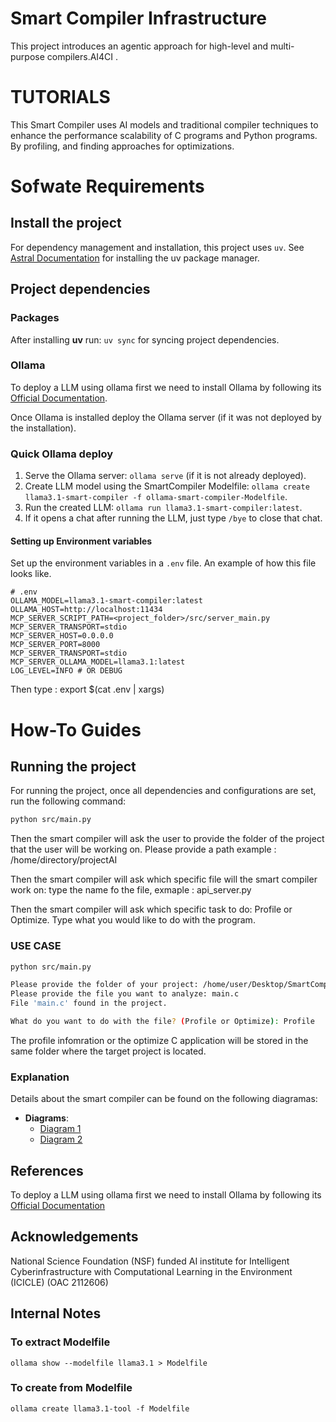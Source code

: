 # Smart Compiler Infrastructure

This project introduces an agentic approach for high-level 
and multi-purpose compilers.AI4CI .


# TUTORIALS

This Smart Compiler uses AI models and traditional compiler techniques to enhance the performance scalability of C programs and Python programs. By profiling, and finding approaches for optimizations.

# Sofwate Requirements

## Install the project
For dependency management and installation, this project uses ```uv```.
See [Astral Documentation](https://docs.astral.sh/uv) for installing the uv package manager.


## Project dependencies

### Packages
After installing **uv** run: ```uv sync``` for syncing project dependencies.

### Ollama
To deploy a LLM using ollama first we need to install Ollama by following 
its [Official Documentation](https://ollama.com).

Once Ollama is installed deploy the Ollama server (if it was not deployed by the installation).



### Quick Ollama deploy
1. Serve the Ollama server: ```ollama serve``` (if it is not already deployed).
2. Create LLM model using the SmartCompiler Modelfile: ```ollama create llama3.1-smart-compiler -f ollama-smart-compiler-Modelfile```.
3. Run the created LLM: ```ollama run llama3.1-smart-compiler:latest```.
4. If it opens a chat after running the LLM, just type ```/bye``` to close that chat.

#### Setting up Environment variables
Set up the environment variables in a ```.env``` file.
An example of how this file looks like.
```
# .env
OLLAMA_MODEL=llama3.1-smart-compiler:latest
OLLAMA_HOST=http://localhost:11434
MCP_SERVER_SCRIPT_PATH=<project_folder>/src/server_main.py
MCP_SERVER_TRANSPORT=stdio
MCP_SERVER_HOST=0.0.0.0
MCP_SERVER_PORT=8000
MCP_SERVER_TRANSPORT=stdio
MCP_SERVER_OLLAMA_MODEL=llama3.1:latest
LOG_LEVEL=INFO # OR DEBUG
```

Then type : export $(cat .env | xargs)


# How-To Guides

## Running the project
For running the project, once all dependencies and configurations are set, run the following command:

```bash
python src/main.py

```

Then the smart compiler will ask the user to provide the folder of the project that the user will be working on. Please provide a path example : /home/directory/projectAI

Then the smart compiler will ask which specific file will the smart compiler work on: type the name fo the file, exmaple : api_server.py

Then the smart compiler will ask which specific task to do: Profile or Optimize. Type what you would like to do with the program.

### USE CASE
```bash
python src/main.py

Please provide the folder of your project: /home/user/Desktop/SmartCompiler/examples/jacobi-2d
Please provide the file you want to analyze: main.c
File 'main.c' found in the project.

What do you want to do with the file? (Profile or Optimize): Profile
```
The profile infomration or the optimize C application will be stored in the same folder where the target project is located.


### Explanation

Details about the smart compiler can be found on the following diagramas:
- **Diagrams**:  
  - [Diagram 1](https://drive.google.com/file/d/1S5gRxw_vizR1XnmbiZnAH1yZnkB8Ep0_/view?usp=drive_link)  
  - [Diagram 2](https://drive.google.com/file/d/1tgCcINlzBUe6A1PCNX6R_ftAnb9WidcA/view?usp=sharing)

## References

To deploy a LLM using ollama first we need to install Ollama by following 
its [Official Documentation](https://ollama.com)

## Acknowledgements

National Science Foundation (NSF) funded AI institute for Intelligent Cyberinfrastructure with Computational Learning in the Environment (ICICLE) (OAC 2112606)


## Internal Notes

### To extract Modelfile

```ollama show --modelfile llama3.1 > Modelfile```

### To create from Modelfile

```ollama create llama3.1-tool -f Modelfile```






